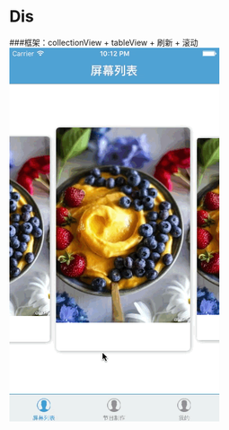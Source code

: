 # Dis
###框架：collectionView + tableView + 刷新 + 滚动
![框架](https://github.com/mjf1986/Dis/blob/master/dis.gif?raw=true)